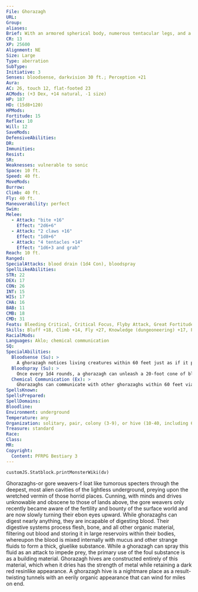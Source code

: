 ```yaml
---
File: Ghorazagh
URL: 
Group: 
aliases: 
Brief: With an armored spherical body, numerous tentacular legs, and a multi-eyed visage, this creature is truly hideous.
CR: 13
XP: 25600
Alignment: NE
Size: Large
Type: aberration
SubType: 
Initiative: 3
Senses: bloodsense, darkvision 30 ft.; Perception +21
Aura: 
AC: 26, touch 12, flat-footed 23
ACMods: (+3 Dex, +14 natural, -1 size)
HP: 187
HD: (15d8+120)
HPMods: 
Fortitude: 15
Reflex: 10
Will: 12
SaveMods: 
DefensiveAbilities: 
DR: 
Immunities: 
Resist: 
SR: 
Weaknesses: vulnerable to sonic
Space: 10 ft.
Speed: 40 ft.
MoveMods: 
Burrow: 
Climb: 40 ft.
Fly: 40 ft.
Maneuverability: perfect
Swim: 
Melee: 
  - Attack: "bite +16"
    Effect: "2d6+6"
  - Attack: "2 claws +16"
    Effect: "1d8+6"
  - Attack: "4 tentacles +14"
    Effect: "1d6+3 and grab"
Reach: 10 ft.
Ranged: 
SpecialAttacks: blood drain (1d4 Con), bloodspray
SpellLikeAbilities: 
STR: 22
DEX: 17
CON: 26
INT: 15
WIS: 17
CHA: 16
BAB: 11
CMB: 18
CMD: 31
Feats: Bleeding Critical, Critical Focus, Flyby Attack, Great Fortitude, Improved Bull Rush, Lightning Reflexes, Multiattack, Power Attack
Skills: Bluff +18, Climb +14, Fly +27, Knowledge (dungeoneering) +17, Perception +21, Stealth +17, Survival +21
RacialMods: 
Languages: Aklo; chemical communication
SQ: 
SpecialAbilities:
  Bloodsense (Su): >
    A ghorazagh notices living creatures within 60 feet just as if it possessed the blindsight ability.
  Bloodspray (Su): >
    Once every 1d4 rounds, a ghorazagh can unleash a 20-foot cone of blood and eldritch enzymes. Any living creature struck by a ghorazagh's bloodspray must make a DC 25 Fortitude save or be affected as by the spell slow. A slowed creature struck by a ghorazagh's bloodspray a second time must make an additional save or be paralyzed. These effects last for 2d6 rounds. A ghorazagh can also consciously alter its enzymes, producing a spray that removes all effects of this ability. The save DC is Constitution-based.
  Chemical Communication (Ex): >
    Ghorazaghs can communicate with other ghorazaghs within 60 feet via pheromone transmission. In a ghorazagh hive, this range extends to cover the entire hive. This is a silent and instantaneous mode of communication that only ghorazaghs can understand.
SpellsKnown: 
SpellsPrepared: 
SpellDomains: 
Bloodline: 
Environment: underground
Temperature: any
Organization: solitary, pair, colony (3-9), or hive (10-40, including 6 brood guards of 17 HD and 1 hive lord of 21 HD)
Treasure: standard
Race: 
Class: 
MR: 
Copyright:
  Content: PFRPG Bestiary 3
---
```

```dataviewjs
customJS.Statblock.printMonsterWiki(dv)
```
Ghorazaghs-or gore weavers-f loat like tumorous specters through the deepest, most alien cavities of the lightless underground, preying upon the wretched vermin of those horrid places. Cunning, with minds and drives unknowable and obscene to those of lands above, the gore weavers only recently became aware of the fertility and bounty of the surface world and are now slowly turning their ebon eyes upward.  While ghorazaghs can digest nearly anything, they are incapable of digesting blood. Their digestive systems process flesh, bone, and all other organic material, filtering out blood and storing it in large reservoirs within their bodies, whereupon the blood is mixed internally with mucus and other strange fluids to form a thick, gluelike substance. While a ghorazagh can spray this fluid as an attack to impede prey, the primary use of the foul substance is as a building material. Ghorazagh hives are constructed entirely of this material, which when it dries has the strength of metal while retaining a dark red resinlike appearance. A ghorazagh hive is a nightmare place as a result-twisting tunnels with an eerily organic appearance that can wind for miles on end.
